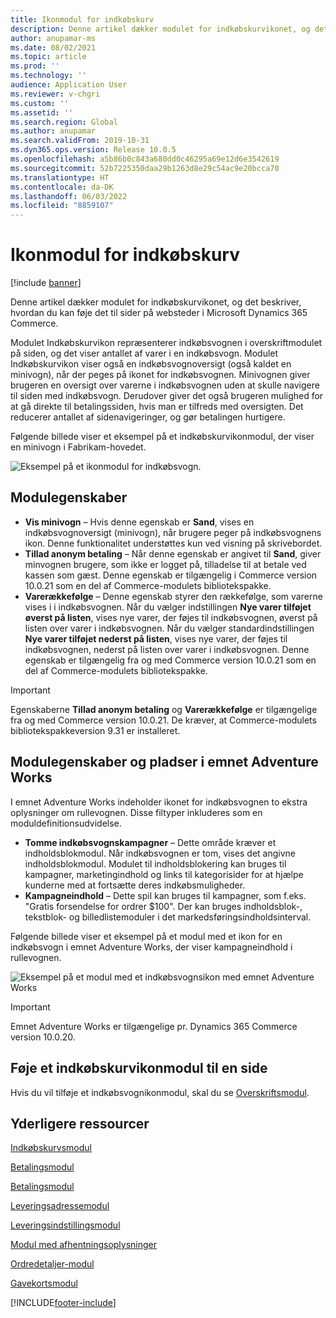 ```yaml
---
title: Ikonmodul for indkøbskurv
description: Denne artikel dækker modulet for indkøbskurvikonet, og det beskriver, hvordan du kan føje det til sider på websteder i Microsoft Dynamics 365 Commerce.
author: anupamar-ms
ms.date: 08/02/2021
ms.topic: article
ms.prod: ''
ms.technology: ''
audience: Application User
ms.reviewer: v-chgri
ms.custom: ''
ms.assetid: ''
ms.search.region: Global
ms.author: anupamar
ms.search.validFrom: 2019-10-31
ms.dyn365.ops.version: Release 10.0.5
ms.openlocfilehash: a5b86b0c843a680dd0c46295a69e12d6e3542619
ms.sourcegitcommit: 52b7225350daa29b1263d8e29c54ac9e20bcca70
ms.translationtype: HT
ms.contentlocale: da-DK
ms.lasthandoff: 06/03/2022
ms.locfileid: "8859107"
---
```

# <a name="cart-icon-module"></a>Ikonmodul for indkøbskurv

[!include [banner](includes/banner.md)]

Denne artikel dækker modulet for indkøbskurvikonet, og det beskriver, hvordan du kan føje det til sider på websteder i Microsoft Dynamics 365 Commerce.

Modulet Indkøbskurvikon repræsenterer indkøbsvognen i overskriftmodulet på siden, og det viser antallet af varer i en indkøbsvogn. Modulet Indkøbskurvikon viser også en indkøbsvognoversigt (også kaldet en minivogn), når der peges på ikonet for indkøbsvognen. Minivognen giver brugeren en oversigt over varerne i indkøbsvognen uden at skulle navigere til siden med indkøbsvogn. Derudover giver det også brugeren mulighed for at gå direkte til betalingssiden, hvis man er tilfreds med oversigten. Det reducerer antallet af sidenavigeringer, og gør betalingen hurtigere. 

Følgende billede viser et eksempel på et indkøbskurvikonmodul, der viser en minivogn i Fabrikam-hovedet.

![Eksempel på et ikonmodul for indkøbsvogn.](./media/ecommerce-Minicart.PNG)

## <a name="module-properties"></a>Modulegenskaber

- **Vis minivogn** – Hvis denne egenskab er **Sand**, vises en indkøbsvognoversigt (minivogn), når brugere peger på indkøbsvognens ikon. Denne funktionalitet understøttes kun ved visning på skrivebordet.
- **Tillad anonym betaling** – Når denne egenskab er angivet til **Sand**, giver minvognen brugere, som ikke er logget på, tilladelse til at betale ved kassen som gæst. Denne egenskab er tilgængelig i Commerce version 10.0.21 som en del af Commerce-modulets bibliotekspakke.
- **Varerækkefølge** – Denne egenskab styrer den rækkefølge, som varerne vises i i indkøbsvognen. Når du vælger indstillingen **Nye varer tilføjet øverst på listen**, vises nye varer, der føjes til indkøbsvognen, øverst på listen over varer i indkøbsvognen. Når du vælger standardindstillingen **Nye varer tilføjet nederst på listen**, vises nye varer, der føjes til indkøbsvognen, nederst på listen over varer i indkøbsvognen. Denne egenskab er tilgængelig fra og med Commerce version 10.0.21 som en del af Commerce-modulets bibliotekspakke.

> [!IMPORTANT]
> Egenskaberne **Tillad anonym betaling** og **Varerækkefølge** er tilgængelige fra og med Commerce version 10.0.21. De kræver, at Commerce-modulets bibliotekspakkeversion 9.31 er installeret.

## <a name="module-properties-and-slots-in-the-adventure-works-theme"></a>Modulegenskaber og pladser i emnet Adventure Works

I emnet Adventure Works indeholder ikonet for indkøbsvognen to ekstra oplysninger om rullevognen. Disse filtyper inkluderes som en moduldefinitionsudvidelse.

- **Tomme indkøbsvognskampagner** – Dette område kræver et indholdsblokmodul. Når indkøbsvognen er tom, vises det angivne indholdsblokmodul. Modulet til indholdsblokering kan bruges til kampagner, marketingindhold og links til kategorisider for at hjælpe kunderne med at fortsætte deres indkøbsmuligheder.
- **Kampagneindhold** – Dette spil kan bruges til kampagner, som f.eks. "Gratis forsendelse for ordrer $100". Der kan bruges indholdsblok-, tekstblok- og billedlistemoduler i det markedsføringsindholdsinterval.

Følgende billede viser et eksempel på et modul med et ikon for en indkøbsvogn i emnet Adventure Works, der viser kampagneindhold i rullevognen.

![Eksempel på et modul med et indkøbsvognsikon med emnet Adventure Works](./media/AW_minicart.PNG)

> [!IMPORTANT]
> Emnet Adventure Works er tilgængelige pr. Dynamics 365 Commerce version 10.0.20.

## <a name="add-a-cart-icon-module-to-a-page"></a>Føje et indkøbskurvikonmodul til en side

Hvis du vil tilføje et indkøbsvognikonmodul, skal du se [Overskriftsmodul](author-header-module.md).

## <a name="additional-resources"></a>Yderligere ressourcer

[Indkøbskurvsmodul](add-cart-module.md)

[Betalingsmodul](add-checkout-module.md)

[Betalingsmodul](payment-module.md)

[Leveringsadressemodul](ship-address-module.md)

[Leveringsindstillingsmodul](delivery-options-module.md)

[Modul med afhentningsoplysninger](pickup-info-module.md)

[Ordredetaljer-modul](order-confirmation-module.md)

[Gavekortsmodul](add-giftcard.md)


[!INCLUDE[footer-include](../includes/footer-banner.md)]
